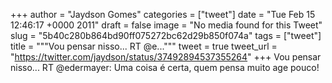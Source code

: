 
+++
author = "Jaydson Gomes"
categories = ["tweet"]
date = "Tue Feb 15 12:46:17 +0000 2011"
draft = false
image = "No media found for this Tweet"
slug = "5b40c280b864bd90ff075272bc62d29b850f074a"
tags = ["tweet"]
title = """Vou pensar nisso... RT @e..."""
tweet = true
tweet_url = "https://twitter.com/jaydson/status/37492894537355264"
+++
Vou pensar nisso... RT @edermayer: Uma coisa é certa, quem pensa muito age pouco!
